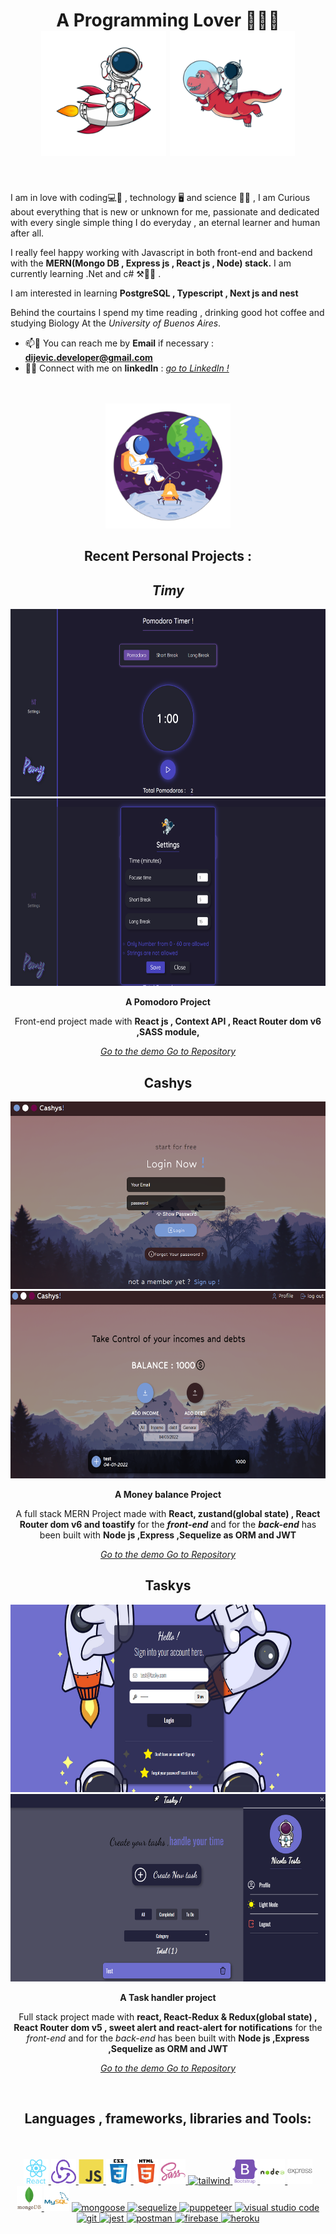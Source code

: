 <h1 align="center">  
<b> A Programming Lover 🧑‍💻💙 </b>

</br>

<div align="center" >
 <img src="./images/astronaut.png" alt="cashys screenshot" height="200" width="200"/>
 <img src="./images/astrodino.png" alt="cashys screenshot" height="200" width="200"/>

</div>
</h1>
</br>

<div align="center" width="600" >

<span align="left" width="600">

I am in love with coding💻🧑‍ , technology 🖥️ and science 🔭🔬 , I am Curious about everything that is new or unknown for me, passionate and dedicated with every single simple thing I do everyday , an eternal learner and human after all.

I really feel happy working with Javascript in both front-end and backend with the **MERN(Mongo DB , Express js , React js , Node) stack.**
I am currently learning .Net and c# ⚒️🧮📱 .

I am interested in learning **PostgreSQL , Typescript , Next js and nest**

Behind the courtains I spend my time reading , drinking good hot coffee and studying Biology At the _University of Buenos Aires_.
</span>


- 📫📩 You can reach me by **Email** if necessary : **dijevic.developer@gmail.com**
- 🔎🔎 Connect with me on **linkedIn** : [_go to LinkedIn !_](https://www.linkedin.com/in/diego-vielma-carrero/)

</div>

</br>
</br>

<div align="center" >
 <img src="./images/moonAstronaut.png" alt="cashys screenshot" height="200" width="200"/>
 
 

</div>

<h2 align="center">Recent Personal Projects :</h2>

<h2 align="center"><i>Timy</i></h2>
<div align="center" >
 <img  src="./images/timy1.png" alt="cashys screenshot" height="300" width="600"/>
 <img  src="./images/timy2.png" alt="cashys screenshot" height="300" width="600"/>

<p width="350" height="350" align="left">
 
<b> A Pomodoro Project</b>
 
Front-end project made with **React js , Context API , React Router dom v6 ,SASS module,**

</p>

[ _Go to the demo_ ](https://timy-app.netlify.app/)
[ _Go to Repository_ ](https://github.com/dijevic/Timy)

</div>

<h2 align="center">Cashys</h2>
<div align="center" >
 <img src="./images/cashys1.png" alt="cashys screenshot" height="300" width="600"/>
 <img src="./images/cashys2.png" alt="cashys screenshot" height="300" width="600"/>
<p width="350" height="350" align="left">
 
<b> A Money balance Project</b>

A full stack MERN Project made with **React, zustand(global state) , React Router dom v6 and toastify** for the **_front-end_** and for the **_back-end_** has been built with **Node js ,Express ,Sequelize as ORM and JWT**

</p>

[ _Go to the demo_ ](https://cashys.netlify.app/)
[ _Go to Repository_ ](https://github.com/dijevic/cashys-front-end)

</div>

<h2 align="center">Taskys</h2>

<div align="center" >
 <img src="./images/taskys1.png" alt="cashys screenshot" height="300" width="600"/>
 <img src="./images/taskys.png" alt="cashys screenshot" height="300" width="600"/>
<p width="350" height="350" align="left">
 
<b> A Task handler project</b>

Full stack project made with **react, React-Redux & Redux(global state) , React Router dom v5 , sweet alert and react-alert for notifications** for the _front-end_ and for the _back-end_ has been built with **Node js ,Express ,Sequelize as ORM and JWT**

</p>

[ _Go to the demo_ ](https://taskys.netlify.app/)
[ _Go to Repository_ ](https://github.com/dijevic/Tasky)

</div>

</br>

<h2 align="center">Languages , frameworks, libraries and Tools:</h2>


</br>
</br>

<div align="center">
<a href="https://reactjs.org/" target="_blank"> <img src="https://raw.githubusercontent.com/devicons/devicon/master/icons/react/react-original-wordmark.svg" alt="react" width="40" height="40"/> </a>
<a href="https://redux.js.org" target="_blank"> <img src="https://raw.githubusercontent.com/devicons/devicon/master/icons/redux/redux-original.svg" alt="redux" width="40" height="40"/> </a>
<a href="https://developer.mozilla.org/en-US/docs/Web/JavaScript" target="_blank"> <img src="https://raw.githubusercontent.com/devicons/devicon/master/icons/javascript/javascript-original.svg" alt="javascript" width="40" height="40"/> </a><a href="https://www.w3schools.com/css/" target="_blank"> <img src="https://raw.githubusercontent.com/devicons/devicon/master/icons/css3/css3-original-wordmark.svg" alt="css3" width="40" height="40"/> </a>
<a href="https://www.w3.org/html/" target="_blank"> <img src="https://raw.githubusercontent.com/devicons/devicon/master/icons/html5/html5-original-wordmark.svg" alt="html5" width="40" height="40"/> </a>
<a href="https://sass-lang.com" target="_blank"> <img src="https://raw.githubusercontent.com/devicons/devicon/master/icons/sass/sass-original.svg" alt="sass" width="40" height="40"/> </a> <a href="https://tailwindcss.com/" target="_blank"> <img src="https://www.vectorlogo.zone/logos/tailwindcss/tailwindcss-icon.svg" alt="tailwind" width="40" height="40"/> </a>
<a href="https://getbootstrap.com" target="_blank"> <img src="https://raw.githubusercontent.com/devicons/devicon/master/icons/bootstrap/bootstrap-plain-wordmark.svg" alt="bootstrap" width="40" height="40"/> </a><a href="https://nodejs.org" target="_blank"> <img src="https://raw.githubusercontent.com/devicons/devicon/master/icons/nodejs/nodejs-original-wordmark.svg" alt="nodejs" width="40" height="40"/> </a>
<a href="https://expressjs.com" target="_blank"> <img src="https://raw.githubusercontent.com/devicons/devicon/master/icons/express/express-original-wordmark.svg" alt="express" width="40" height="40"/> </a>
<a href="https://www.mongodb.com/" target="_blank"> <img src="https://raw.githubusercontent.com/devicons/devicon/master/icons/mongodb/mongodb-original-wordmark.svg" alt="mongodb" width="40" height="40"/> </a><a href="https://www.mysql.com/" target="_blank"> <img src="https://raw.githubusercontent.com/devicons/devicon/master/icons/mysql/mysql-original-wordmark.svg" alt="mysql" width="40" height="40"/></a>
<a href="https://mongoosejs.com/" target="_blank"> <img src="https://avatars.githubusercontent.com/u/7552965?s=280&v=4" alt="mongoose" width="40" height="40"/> </a>
<a href="https://sequelize.org/" target="_blank"> <img src="https://miro.medium.com/max/724/1*Nt9mcMw6paQBnSH-i1zAKQ.png" alt="sequelize" width="40" height="40"/> </a>
<a href="https://github.com/puppeteer/puppeteer" target="_blank"> <img src="https://www.vectorlogo.zone/logos/pptrdev/pptrdev-official.svg" alt="puppeteer" width="40" height="40"/> </a><a href="https://code.visualstudio.com/" target="_blank"> <img src="https://upload.wikimedia.org/wikipedia/commons/thumb/9/9a/Visual_Studio_Code_1.35_icon.svg/2048px-Visual_Studio_Code_1.35_icon.svg.png" alt="visual studio code" width="40" height="40"/> </a> 
<a href="https://git-scm.com/" target="_blank"> <img src="https://www.vectorlogo.zone/logos/git-scm/git-scm-icon.svg" alt="git" width="40" height="40"/> </a>
<a href="https://jestjs.io" target="_blank"> <img src="https://www.vectorlogo.zone/logos/jestjsio/jestjsio-icon.svg" alt="jest" width="40" height="40"/> </a>
<a href="https://postman.com" target="_blank"> <img src="https://www.vectorlogo.zone/logos/getpostman/getpostman-icon.svg" alt="postman" width="40" height="40"/> </a> 
<a href="https://firebase.google.com/" target="_blank"> <img src="https://www.vectorlogo.zone/logos/firebase/firebase-icon.svg" alt="firebase" width="40" height="40"/> </a>
<a href="https://heroku.com" target="_blank"> <img src="https://www.vectorlogo.zone/logos/heroku/heroku-icon.svg" alt="heroku" width="40" height="40"/> </a>
</div>


</br>


